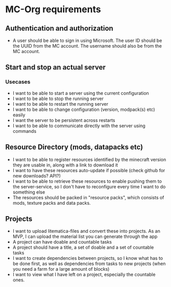# MC-Org requirements

## Authentication and authorization
 - A user should be able to sign in using Microsoft. The user ID should be the UUID from the MC account. The username should also be from the MC account.

## Start and stop an actual server

### Usecases
 - I want to be able to start a server using the current configuration
 - I want to be able to stop the running server
 - I want to be able to restart the running server
 - I want to be able to change configuration (version, modpack(s) etc) easily
 - I want the server to be persistent across restarts
 - I want to be able to communicate directly with the server using commands

## Resource Directory (mods, datapacks etc)
 - I want to be able to register resources identified by the minecraft version they are usable in, along with a link to download it
 - I want to have these resources auto-update if possible (check github for new downloads? API?)
 - I want to be able to retrieve these resources to enable pushing them to the server-service, so I don't have to reconfigure every time I want to do something else
 - The resources should be packed in "resource packs", which consists of mods, texture packs and data packs. 

## Projects
 - I want to upload litematica-files and convert these into projects. As an MVP, I can upload the material list you can generate through the app
 - A project can have doable and countable tasks
 - A project should have a title, a set of doable and a set of countable tasks
 - I want to create dependencies between projects, so I know what has to be done first, as well as dependencies from tasks to new projects (when you need a farm for a large amount of blocks)
 - I want to view what I have left on a project, especially the countable ones.
